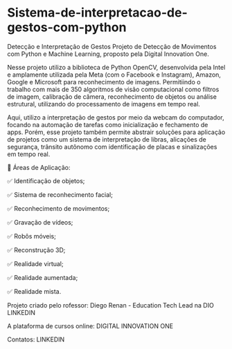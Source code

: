 # Sistema-de-interpretacao-de-gestos-com-python

Detecção e Interpretação de Gestos
Projeto de Detecção de Movimentos com Python e Machine Learning, proposto pela Digital Innovation One.

Nesse projeto utilizo a biblioteca de Python OpenCV, desenvolvida pela Intel e amplamente utilizada pela Meta (com o Facebook e Instagram), Amazon, Google e Microsoft para reconhecimento de imagens. Permitiindo o trabalho com mais de 350 algoritmos de visão computacional como filtros de imagem, calibração de câmera, reconhecimento de objetos ou análise estrutural, utilizando do processamento de imagens em tempo real.

Aqui, utilizo a interpretação de gestos por meio da webcam do computador, focando na automação de tarefas como inicialização e fechamento de apps. Porém, esse projeto também permite abstrair soluções para aplicação de projetos como um sistema de interpretação de libras, alicações de segurança, trânsito autônomo com identificação de placas e sinalizações em tempo real.

🛑 Áreas de Aplicação:

✅ Identificação de objetos;

✅ Sistema de reconhecimento facial;

✅ Reconhecimento de movimentos;

✅ Gravação de vídeos;

✅ Robôs móveis;

✅ Reconstrução 3D;

✅ Realidade virtual;

✅ Realidade aumentada;

✅ Realidade mista.

Projeto criado pelo rofessor: Diego Renan - Education Tech Lead na DIO LINKEDIN

A plataforma de cursos online: DIGITAL INNOVATION ONE

Contatos: LINKEDIN
